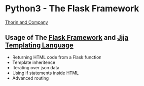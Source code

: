 # Python3 - The Flask Framework
[Thorin and Company](https://thorin-and-company-flask1.herokuapp.com/)

## Usage of The [Flask Framework](https://flask.palletsprojects.com/en/2.1.x/) and [Jija Templating Language](jinja.palletsprojects.com)
- Returning HTML code from a Flask function
- Template inheritence
- Iterating over json data
- Using if statements inside HTML
- Advanced routing